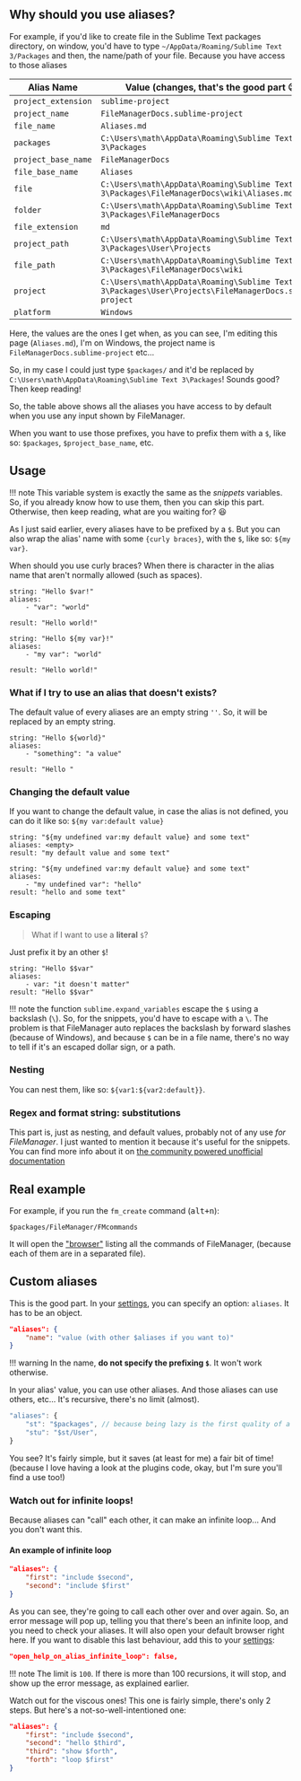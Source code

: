 ## Why should you use aliases?

For example, if you'd like to create file in the Sublime Text packages directory, on window, 
you'd have to type `~/AppData/Roaming/Sublime Text 3/Packages` and then, the name/path of your
file. Because you have access to those aliases

|      Alias Name     |                              Value (changes, that's the good part :wink:)                             |
|---------------------|-------------------------------------------------------------------------------------------------------|
| `project_extension` | `sublime-project`                                                                                     |
| `project_name`      | `FileManagerDocs.sublime-project`                                                                     |
| `file_name`         | `Aliases.md`                                                                                          |
| `packages`          | `C:\Users\math\AppData\Roaming\Sublime Text 3\Packages`                                               |
| `project_base_name` | `FileManagerDocs`                                                                                     |
| `file_base_name`    | `Aliases`                                                                                             |
| `file`              | `C:\Users\math\AppData\Roaming\Sublime Text 3\Packages\FileManagerDocs\wiki\Aliases.md`               |
| `folder`            | `C:\Users\math\AppData\Roaming\Sublime Text 3\Packages\FileManagerDocs`                               |
| `file_extension`    | `md`                                                                                                  |
| `project_path`      | `C:\Users\math\AppData\Roaming\Sublime Text 3\Packages\User\Projects`                                 |
| `file_path`         | `C:\Users\math\AppData\Roaming\Sublime Text 3\Packages\FileManagerDocs\wiki`                          |
| `project`           | `C:\Users\math\AppData\Roaming\Sublime Text 3\Packages\User\Projects\FileManagerDocs.sublime-project` |
| `platform`          | `Windows`                                                                                             |

Here, the values are the ones I get when, as you can see, I'm editing this page (`Aliases.md`), 
I'm on Windows, the project name is `FileManagerDocs.sublime-project` etc...

So, in my case I could just type `$packages/` and it'd be replaced by 
`C:\Users\math\AppData\Roaming\Sublime Text 3\Packages`! Sounds good? Then keep reading!

So, the table above shows all the aliases you have access to by default when you use any input
shown by FileManager.

When you want to use those prefixes, you have to prefix them with a `$`, like so: `$packages`, 
`$project_base_name`, etc.

## Usage

!!! note
    This variable system is exactly the same as the *snippets* variables. So, if you already know
    how to use them, then you can skip this part. Otherwise, then keep reading, what are you
    waiting for? :laughing:


As I just said earlier, every aliases have to be prefixed by a `$`. But you can also wrap the
alias' name with some `{curly braces}`, with the `$`, like so: `${my var}`. 

When should you use curly braces? When there is character in the alias name that aren't normally
allowed (such as spaces).

```
string: "Hello $var!"
aliases: 
    - "var": "world"

result: "Hello world!"

string: "Hello ${my var}!"
aliases: 
    - "my var": "world"

result: "Hello world!"
```

### What if I try to use an alias that doesn't exists?

The default value of every aliases are an empty string `''`. So, it will be replaced by an empty
string.

```
string: "Hello ${world}"
aliases: 
    - "something": "a value"

result: "Hello "

```

### Changing the default value

If you want to change the default value, in case the alias is not defined, you can do it like so:
`${my var:default value}`

```
string: "${my undefined var:my default value} and some text"
aliases: <empty>
result: "my default value and some text"

string: "${my undefined var:my default value} and some text"
aliases: 
    - "my undefined var": "hello"
result: "hello and some text"
```

### Escaping

> What if I want to use a **literal** `$`?

Just prefix it by an other `$`!

```
string: "Hello $$var"
aliases:
    - var: "it doesn't matter"
result: "Hello $$var"
```

!!! note
    the function `sublime.expand_variables` escape the `$` using a backslash (`\`). So, for the
    snippets, you'd have to escape with a `\`. The problem is that FileManager auto replaces the 
    backslash by forward slashes (because of Windows), and because `$` can be in a file name, 
    there's no way to tell if it's an escaped dollar sign, or a path.

### Nesting

You can nest them, like so: `${var1:${var2:default}}`.

### Regex and format string: substitutions

This part is, just as nesting, and default values, probably not of any use *for FileManager*.
I just wanted to mention it because it's useful for the snippets. You can find more info about it 
on [the community powered unofficial documentation][undocs-snippet]

## Real example

For example, if you run the `fm_create` command (<kbd>alt+n</kbd>):

```
$packages/FileManager/FMcommands
```

It will open the ["browser"](../commands.md#the-browser) listing all the commands of FileManager,
(because each of them are in a separated file).

## Custom aliases

This is the good part. In your [settings](settings.md), you can specify an option: `aliases`. It
has to be an object.

```json
"aliases": {
    "name": "value (with other $aliases if you want to)"
}
```

!!! warning
    In the name, **do not specify the prefixing `$`**. It won't work otherwise.

In your alias' value, you can use other aliases. And those aliases can use others, etc... It's
recursive, there's no limit (almost). 


```js
"aliases": {
    "st": "$packages", // because being lazy is the first quality of a programmer ;)
    "stu": "$st/User",
}
```

You see? It's fairly simple, but it saves (at least for me) a fair bit of time! (because I love
having a look at the plugins code, okay, but I'm sure you'll find a use too!)

### Watch out for infinite loops!

Because aliases can "call" each other, it can make an infinite loop... And you don't want this.

#### An example of infinite loop

```json
"aliases": {
    "first": "include $second",
    "second": "include $first"
}
```

As you can see, they're going to call each other over and over again. So, an error message will pop
up, telling you that there's been an infinite loop, and you need to check your aliases. It will
also open your default browser right here. If you want to disable this last behaviour, add this to
your [settings](settings.md):

```json
"open_help_on_alias_infinite_loop": false,
```

!!! note
    The limit is `100`. If there is more than 100 recursions, it will stop, and show up the error
    message, as explained earlier.


Watch out for the viscous ones! This one is fairly simple, there's only 2 steps. 
But here's a not-so-well-intentioned one:

```json
"aliases": {
    "first": "include $second",
    "second": "hello $third",
    "third": "show $forth",
    "forth": "loop $first"
}
```

[undocs-snippet]: http://docs.sublimetext.info/en/latest/extensibility/snippets.html#substitutions

